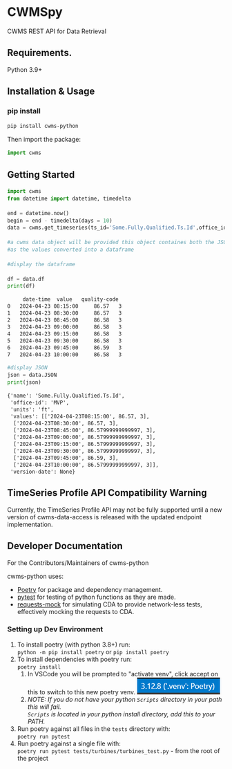 # CWMSpy

CWMS REST API for Data Retrieval

## Requirements.

Python 3.9+

## Installation & Usage

### pip install

```sh
pip install cwms-python
```

Then import the package:

```python
import cwms
```

## Getting Started

```python
import cwms
from datetime import datetime, timedelta

end = datetime.now()
begin = end - timedelta(days = 10)
data = cwms.get_timeseries(ts_id='Some.Fully.Qualified.Ts.Id',office_id='OFFICE1' , begin = begin, end = end)

#a cwms data object will be provided this object containes both the JSON as well
#as the values converted into a dataframe

#display the dataframe

df = data.df
print(df)
```

```
     date-time 	value 	quality-code
0 	2024-04-23 08:15:00 	86.57 	3
1 	2024-04-23 08:30:00 	86.57 	3
2 	2024-04-23 08:45:00 	86.58 	3
3 	2024-04-23 09:00:00 	86.58 	3
4 	2024-04-23 09:15:00 	86.58 	3
5 	2024-04-23 09:30:00 	86.58 	3
6 	2024-04-23 09:45:00 	86.59 	3
7 	2024-04-23 10:00:00 	86.58 	3
```

```python
#display JSON
json = data.JSON
print(json)
```

```
{'name': 'Some.Fully.Qualified.Ts.Id',
 'office-id': 'MVP',
 'units': 'ft',
 'values': [['2024-04-23T08:15:00', 86.57, 3],
  ['2024-04-23T08:30:00', 86.57, 3],
  ['2024-04-23T08:45:00', 86.57999999999997, 3],
  ['2024-04-23T09:00:00', 86.57999999999997, 3],
  ['2024-04-23T09:15:00', 86.57999999999997, 3],
  ['2024-04-23T09:30:00', 86.57999999999997, 3],
  ['2024-04-23T09:45:00', 86.59, 3],
  ['2024-04-23T10:00:00', 86.57999999999997, 3]],
 'version-date': None}
```

## TimeSeries Profile API Compatibility Warning

Currently, the TimeSeries Profile API may not be fully supported
until a new version of cwms-data-access is released with the updated 
endpoint implementation.

## Developer Documentation
For the Contributors/Maintainers of cwms-python

cwms-python uses:

- [Poetry](https://python-poetry.org/) for package and dependency management.
- [pytest](https://pypi.org/project/pytest/) for testing of python functions as they are made.
- [requests-mock](https://pypi.org/project/requests-mock/) for simulating CDA to provide network-less tests, effectively mocking the requests to CDA.

### Setting up Dev Environment

1. To install poetry (with python 3.8+) run:  
    `python -m pip install poetry` or `pip install poetry`
2. To install dependencies with poetry run:  
    `poetry install`  
    1. In VSCode you will be prompted to "activate venv", click accept on this to switch to this new poetry venv.  ![alt text](docs/images/poetry-venv.png)
    2. *NOTE: If you do not have your python `Scripts` directory in your path this will fail.  
    `Scripts` is located in your python install directory, add this to your PATH.*
3. Run poetry against all files in the `tests` directory with:  
    `poetry run pytest`
4. Run poetry against a single file with:  
    `poetry run pytest tests/turbines/turbines_test.py` - from the root of the project
